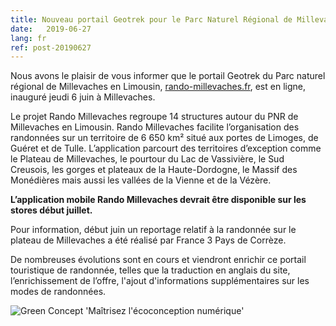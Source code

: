 ```yaml
---
title: Nouveau portail Geotrek pour le Parc Naturel Régional de Millevaches en Limousin
date:   2019-06-27
lang: fr
ref: post-20190627
---
```


Nous avons le plaisir de vous informer que le portail Geotrek du Parc naturel
 régional de Millevaches en Limousin, [rando-millevaches.fr](https://rando-millevaches.fr/),
 est en ligne, inauguré jeudi 6 juin à Millevaches.

Le projet Rando Millevaches regroupe 14 structures autour du PNR de Millevaches en Limousin.
 Rando Millevaches facilite l’organisation des randonnées sur un territoire de 6 650 km²
 situé aux portes de Limoges, de Guéret et de Tulle. L’application parcourt des territoires
 d’exception comme le Plateau de Millevaches, le pourtour du Lac de Vassivière,
 le Sud Creusois, les gorges et plateaux de la Haute-Dordogne, le Massif des Monédières
 mais aussi les vallées de la Vienne et de la Vézère.

**L’application mobile Rando Millevaches devrait être disponible sur les stores début juillet.**

Pour information, début juin un reportage relatif à la randonnée sur le plateau de Millevaches
 a été réalisé par France 3 Pays de Corrèze.

De nombreuses évolutions sont en cours et viendront enrichir ce portail touristique de randonnée,
 telles que la traduction en anglais du site, l’enrichissement de l’offre, l'ajout d'informations
 supplémentaires sur les modes de randonnées.

<img style="max-width: 100%;"
    alt="Green Concept 'Maîtrisez l'écoconception numérique'"
    src="{{ site.baseurl }}/assets/img/2019-06-27-Rando-Millevaches.jpg">
